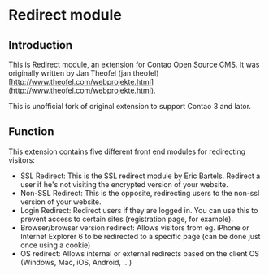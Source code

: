# Redirect module

## Introduction

This is Redirect module, an extension for Contao Open Source CMS.  It was
originally written by Jan Theofel (jan.theofel)
[http://www.theofel.com/webprojekte.html](http://www.theofel.com/webprojekte.html).

This is unofficial fork of original extension to support Contao 3 and lator.


## Function

This extension contains five different front end modules for redirecting
visitors:

* SSL Redirect: This is the SSL redirect module by Eric Bartels. Redirect a user if he's not visiting the encrypted version of your website.
* Non-SSL Redirect: This is the opposite, redirecting users to the non-ssl version of your website.
* Login Redirect: Redirect users if they are logged in. You can use this to prevent access to certain sites (registration page, for example).
* Browser/browser version redirect: Allows visitors from eg. iPhone or Internet Explorer 6 to be redirected to a specific page (can be done just once using a cookie)
* OS redirect: Allows internal or external redirects based on the client OS (Windows, Mac, iOS, Android, ...)

